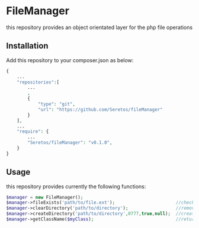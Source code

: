 FileManager
===========
this repository provides an object orientated layer for the php file operations

Installation
------------

Add this repository to your composer.json as below:

```php
{
    ...
    "repositories":[
        ...
        ,
        {
            "type": "git",
            "url": "https://github.com/Seretos/fileManager"
        }
    ],
    ...
    "require": {
        ...
        "Seretos/fileManager": "v0.1.0",
    }
}
```

Usage
-----

this repository provides currently the following functions:

```php
$manager = new FileManager();
$manager->fileExists('path/to/file.ext');                       //check if the file exists
$manager->clearDirectory('path/to/directory');                  //remove all files contained in this directory
$manager->createDirectory('path/to/directory',0777,true,null);  //create a directory
$manager->getClassName($myClass);                               //returns the name of an class object
```